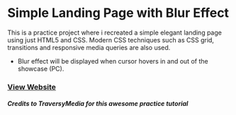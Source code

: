 # Simple Landing Page with Blur Effect

This is a practice project where i recreated a simple elegant landing page using just HTML5 and CSS. Modern CSS techniques such as CSS grid, transitions and responsive media queries are also used.

- Blur effect will be displayed when cursor hovers in and out of the showcase (PC).

### [View Website](https://aaron1999x.github.io/blurLandingPage/)

##### Credits to _TraversyMedia_ for this awesome practice tutorial
